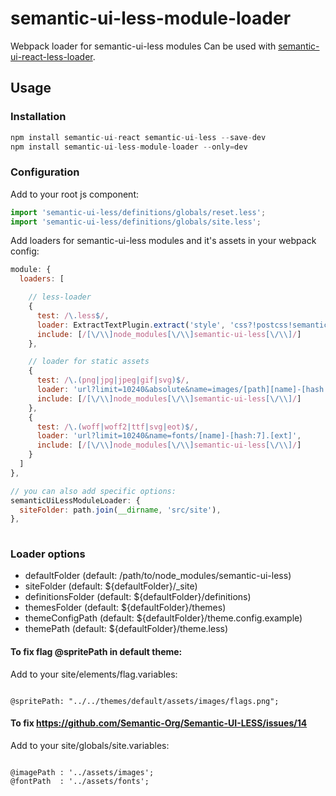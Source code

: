 # semantic-ui-less-module-loader

Webpack loader for semantic-ui-less modules
Can be used with [semantic-ui-react-less-loader](https://github.com/gadyonysh/semantic-ui-react-less-loader).

## Usage

### Installation

```js
npm install semantic-ui-react semantic-ui-less --save-dev
npm install semantic-ui-less-module-loader --only=dev
```

### Configuration

Add to your root js component:

```js
import 'semantic-ui-less/definitions/globals/reset.less';
import 'semantic-ui-less/definitions/globals/site.less';
```

Add loaders for semantic-ui-less modules and it's assets in your webpack config:

```js
module: {
  loaders: [

    // less-loader
    {
      test: /\.less$/,
      loader: ExtractTextPlugin.extract('style', 'css?!postcss!semantic-ui-less-module'),
      include: [/[\/\\]node_modules[\/\\]semantic-ui-less[\/\\]/]
    },

    // loader for static assets
    {
      test: /\.(png|jpg|jpeg|gif|svg)$/,
      loader: 'url?limit=10240&absolute&name=images/[path][name]-[hash:7].[ext]',
      include: [/[\/\\]node_modules[\/\\]semantic-ui-less[\/\\]/]
    },
    {
      test: /\.(woff|woff2|ttf|svg|eot)$/,
      loader: 'url?limit=10240&name=fonts/[name]-[hash:7].[ext]',
      include: [/[\/\\]node_modules[\/\\]semantic-ui-less[\/\\]/]
    }
  ]
},

// you can also add specific options:
semanticUiLessModuleLoader: {
  siteFolder: path.join(__dirname, 'src/site'),
},  
  
```

### Loader options

- defaultFolder (default: /path/to/node_modules/semantic-ui-less)
- siteFolder (default: ${defaultFolder}/_site)
- definitionsFolder (default: ${defaultFolder}/definitions)
- themesFolder (default: ${defaultFolder}/themes)
- themeConfigPath (default: ${defaultFolder}/theme.config.example)
- themePath (default: ${defaultFolder}/theme.less)

#### To fix flag @spritePath in default theme:

Add to your site/elements/flag.variables:

```less

@spritePath: "../../themes/default/assets/images/flags.png";

```

#### To fix https://github.com/Semantic-Org/Semantic-UI-LESS/issues/14

Add to your site/globals/site.variables:

```less

@imagePath : '../assets/images';
@fontPath  : '../assets/fonts';

```
